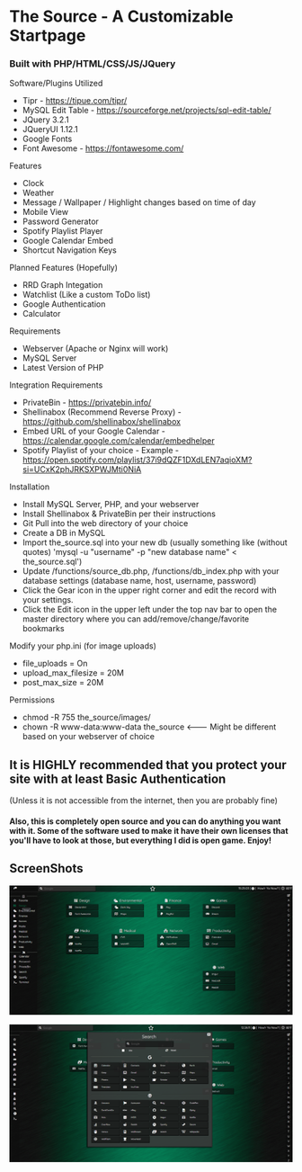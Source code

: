 <h1>The Source - A Customizable Startpage</h1>

<h3>Built with PHP/HTML/CSS/JS/JQuery</h3>

Software/Plugins Utilized
* Tipr - https://tipue.com/tipr/
* MySQL Edit Table - https://sourceforge.net/projects/sql-edit-table/
* JQuery 3.2.1
* JQueryUI 1.12.1
* Google Fonts
* Font Awesome - https://fontawesome.com/

Features
* Clock
* Weather
* Message / Wallpaper / Highlight changes based on time of day
* Mobile View
* Password Generator
* Spotify Playlist Player
* Google Calendar Embed
* Shortcut Navigation Keys

Planned Features (Hopefully)
* RRD Graph Integation
* Watchlist (Like a custom ToDo list)
* Google Authentication
* Calculator

Requirements
* Webserver (Apache or Nginx will work)
* MySQL Server
* Latest Version of PHP

Integration Requirements
* PrivateBin - https://privatebin.info/
* Shellinabox (Recommend Reverse Proxy) - https://github.com/shellinabox/shellinabox
* Embed URL of your Google Calendar - https://calendar.google.com/calendar/embedhelper
* Spotify Playlist of your choice - Example - https://open.spotify.com/playlist/37i9dQZF1DXdLEN7aqioXM?si=UCxK2phJRKSXPWJMti0NiA

Installation
* Install MySQL Server, PHP, and your webserver
* Install Shellinabox & PrivateBin per their instructions
* Git Pull into the web directory of your choice
* Create a DB in MySQL
* Import the_source.sql into your new db (usually something like (without quotes) 'mysql -u "username" -p "new database name" < the_source.sql')
* Update /functions/source_db.php, /functions/db_index.php with your database settings (database name, host, username, password)
* Click the Gear icon in the upper right corner and edit the record with your settings.
* Click the Edit icon in the upper left under the top nav bar to open the master directory where you can add/remove/change/favorite bookmarks

Modify your php.ini (for image uploads)
* file_uploads = On
* upload_max_filesize = 20M
* post_max_size = 20M

Permissions
* chmod -R 755 the_source/images/
* chown -R www-data:www-data the_source <--- Might be different based on your webserver of choice

<h2>It is HIGHLY recommended that you protect your site with at least Basic Authentication </h2>
(Unless it is not accessible from the internet, then you are probably fine)

<h4>Also, this is completely open source and you can do anything you want with it. Some of the software used to make it have their own licenses that you'll have to look at those, but everything I did is open game. Enjoy! </h4>

<h2>ScreenShots</h2>

![SS1](/screenshots/Capture.PNG)

![SS2](/screenshots/Capture2.PNG)
